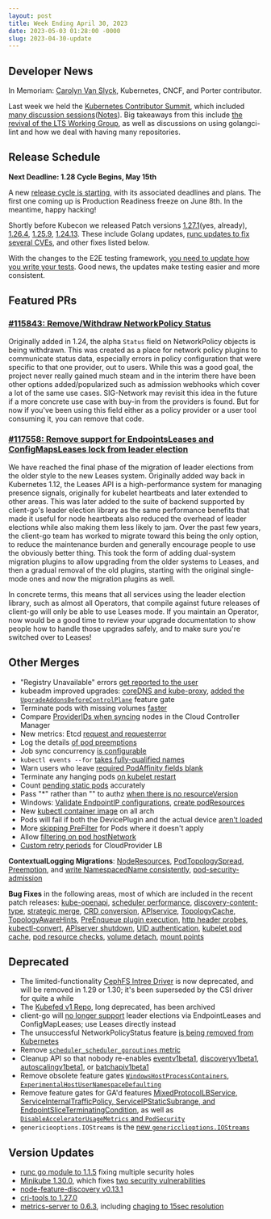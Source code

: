 ```yaml
---
layout: post
title: Week Ending April 30, 2023
date: 2023-05-03 01:28:00 -0000
slug: 2023-04-30-update
---
```


## Developer News

In Memoriam: [Carolyn Van Slyck](https://github.com/cncf/memorials/blob/main/carolyn-van-slyck.md), Kubernetes, CNCF, and Porter contributor.

Last week we held the [Kubernetes Contributor Summit](https://www.kubernetes.dev/events/2023/kcseu/), which included [many discussion sessions](https://www.kubernetes.dev/events/2023/kcseu/schedule/)([Notes](https://drive.google.com/drive/u/0/folders/1f-GChvcrbGW4TOOz2RTV6wRKOAyJRO-j)). Big takeaways from this include [the revival of the LTS Working Group](https://github.com/kubernetes/community/issues/7259), as well as discussions on using golangci-lint and how we deal with having many repositories.


## Release Schedule

**Next Deadline: 1.28 Cycle Begins, May 15th**

A new [release cycle is starting](https://github.com/kubernetes/sig-release/tree/master/releases/release-1.28), with its associated deadlines and plans.  The first one coming up is Production Readiness freeze on June 8th.  In the meantime, happy hacking!

Shortly before Kubecon we released Patch versions [1.27.1](https://github.com/kubernetes/kubernetes/blob/master/CHANGELOG/CHANGELOG-1.27.md)(yes, already), [1.26.4](https://github.com/kubernetes/kubernetes/blob/master/CHANGELOG/CHANGELOG-1.26.md), [1.25.9](https://github.com/kubernetes/kubernetes/blob/master/CHANGELOG/CHANGELOG-1.25.md), [1.24.13](https://github.com/kubernetes/kubernetes/blob/master/CHANGELOG/CHANGELOG-1.24.md).  These include Golang updates, [runc updates to fix several CVEs](https://github.com/kubernetes/kubernetes/pull/117095), and other fixes listed below.

With the changes to the E2E testing framework, [you need to update how you write your tests](https://www.kubernetes.dev/blog/2023/04/12/e2e-testing-best-practices-reloaded/).  Good news, the updates make testing easier and more consistent.

## Featured PRs

### [#115843: Remove/Withdraw NetworkPolicy Status](https://github.com/kubernetes/kubernetes/pull/115843)

Originally added in 1.24, the alpha `Status` field on NetworkPolicy objects is being withdrawn. This was created as a place for network policy plugins to communicate status data, especially errors in policy configuration that were specific to that one provider, out to users. While this was a good goal, the project never really gained much steam and in the interim there have been other options added/popularized such as admission webhooks which cover a lot of the same use cases. SIG-Network may revisit this idea in the future if a more concrete use case with buy-in from the providers is found. But for now if you've been using this field either as a policy provider or a user tool consuming it, you can remove that code.

### [#117558: Remove support for EndpointsLeases and ConfigMapsLeases lock from leader election](https://github.com/kubernetes/kubernetes/pull/117558)

We have reached the final phase of the migration of leader elections from the older style to the new Leases system. Originally added way back in Kubernetes 1.12, the Leases API is a high-performance system for managing presence signals, originally for kubelet heartbeats and later extended to other areas. This was later added to the suite of backend supported by client-go's leader election library as the same performance benefits that made it useful for node heartbeats also reduced the overhead of leader elections while also making them less likely to jam. Over the past few years, the client-go team has worked to migrate toward this being the only option, to reduce the maintenance burden and generally encourage people to use the obviously better thing. This took the form of adding dual-system migration plugins to allow upgrading from the older systems to Leases, and then a gradual removal of the old plugins, starting with the original single-mode ones and now the migration plugins as well.

In concrete terms, this means that all services using the leader election library, such as almost all Operators, that compile against future releases of client-go will only be able to use Leases mode. If you maintain an Operator, now would be a good time to review your upgrade documentation to show people how to handle those upgrades safely, and to make sure you're switched over to Leases!

## Other Merges

* "Registry Unavailable" errors [get reported to the user](https://github.com/kubernetes/kubernetes/pull/117612)
* kubeadm improved upgrades: [coreDNS and kube-proxy](https://github.com/kubernetes/kubernetes/pull/116570), [added the `UpgradeAddonsBeforeControlPlane`](https://github.com/kubernetes/kubernetes/pull/117660) feature gate
* Terminate pods with missing volumes [faster](https://github.com/kubernetes/kubernetes/pull/117412)
* Compare [ProviderIDs when syncing](https://github.com/kubernetes/kubernetes/pull/117388) nodes in the Cloud Controller Manager
* New metrics: Etcd [request and requesterror](https://github.com/kubernetes/kubernetes/pull/117222)
* Log the details [of pod preemptions](https://github.com/kubernetes/kubernetes/pull/117214)
* Job sync concurrency [is configurable](https://github.com/kubernetes/kubernetes/pull/117138)
* `kubectl events --for` [takes fully-qualified names](https://github.com/kubernetes/kubernetes/pull/117034)
* Warn users who leave [required PodAffinity fields blank](https://github.com/kubernetes/kubernetes/pull/117025)
* Terminate any hanging pods [on kubelet restart](https://github.com/kubernetes/kubernetes/pull/117025)
* Count [pending static pods](https://github.com/kubernetes/kubernetes/pull/116995) accurately
* Pass "*" rather than "" to authz [when there is no resourceVersion](https://github.com/kubernetes/kubernetes/pull/116937)
* Windows: [Validate EndpointIP configurations](https://github.com/kubernetes/kubernetes/pull/116749), [create podResources](https://github.com/kubernetes/kubernetes/pull/115133)
* New [kubectl container image](https://github.com/kubernetes/kubernetes/pull/116672) on all arch
* Pods will fail if both the DevicePlugin and the actual device [aren't loaded](https://github.com/kubernetes/kubernetes/pull/116376)
* More [skipping PreFilter](https://github.com/kubernetes/kubernetes/pull/115398) for Pods where it doesn't apply
* Allow [filtering on pod hostNetwork](https://github.com/kubernetes/kubernetes/pull/110477)
* [Custom retry periods](https://github.com/kubernetes/kubernetes/pull/94021) for CloudProvider LB

**ContextualLogging Migrations**: [NodeResources](https://github.com/kubernetes/kubernetes/pull/116748), [PodTopologySpread](https://github.com/kubernetes/kubernetes/pull/116748), [Preemption](https://github.com/kubernetes/kubernetes/pull/116835), and [write NamespacedName consistently](https://github.com/kubernetes/kubernetes/pull/117238), [pod-security-admission](https://github.com/kubernetes/kubernetes/pull/114471)

**Bug Fixes** in the following areas, most of which are included in the recent patch releases: [kube-openapi](https://github.com/kubernetes/kubernetes/pull/117705), [scheduler performance](https://github.com/kubernetes/kubernetes/pull/117594), [discovery-content-type](https://github.com/kubernetes/kubernetes/pull/117571), [strategic merge](https://github.com/kubernetes/kubernetes/pull/117568), [CRD conversion](https://github.com/kubernetes/kubernetes/pull/117301), [APIservice](https://github.com/kubernetes/kubernetes/pull/117258), [TopologyCache](https://github.com/kubernetes/kubernetes/pull/117249), [TopologyAwareHints](https://github.com/kubernetes/kubernetes/pull/117245), [PreEnqueue plugin execution](https://github.com/kubernetes/kubernetes/pull/117194), [http header probes](https://github.com/kubernetes/kubernetes/pull/117182), [kubectl-convert](https://github.com/kubernetes/kubernetes/pull/117002), [APIserver shutdown](https://github.com/kubernetes/kubernetes/pull/116685), [UID authentication](https://github.com/kubernetes/kubernetes/pull/116681), [kubelet pod cache](https://github.com/kubernetes/kubernetes/pull/116482), [pod resource checks](https://github.com/kubernetes/kubernetes/pull/116408), [volume detach](https://github.com/kubernetes/kubernetes/pull/116138), [mount points](https://github.com/kubernetes/kubernetes/pull/116134)

## Deprecated

* The limited-functionality [CephFS Intree Driver](https://groups.google.com/a/kubernetes.io/g/dev/c/g8rwL-qnQhk) is now deprecated, and will be removed in 1.29 or 1.30; it's been superseded by the CSI driver for quite a while
* The [Kubefed v1 Repo](https://github.com/kubernetes/org/issues/4122), long deprecated, has been archived
* client-go will [no longer support](https://github.com/kubernetes/kubernetes/pull/117558) leader elections via EndpointLeases and ConfigMapLeases; use Leases directly instead
* The unsuccessful NetworkPolicyStatus feature [is being removed from Kubernetes](https://github.com/kubernetes/kubernetes/pull/115843)
* Remove [`scheduler_scheduler_goroutines` metric](https://github.com/kubernetes/kubernetes/pull/117727)
* Cleanup API so that nobody re-enables [eventv1beta1](https://github.com/kubernetes/kubernetes/pull/117665), [discoveryv1beta1](https://github.com/kubernetes/kubernetes/pull/117664), [autoscalingv1beta1](https://github.com/kubernetes/kubernetes/pull/117661), or [batchapiv1beta1](https://github.com/kubernetes/kubernetes/pull/117662)
* Remove obsolete feature gates [`WindowsHostProcessContainers`](https://github.com/kubernetes/kubernetes/pull/117570), [`ExperimentalHostUserNamespaceDefaulting`](https://github.com/kubernetes/kubernetes/pull/116723)
* Remove feature gates for GA'd features [MixedProtocolLBService, ServiceInternalTrafficPolicy, ServiceIPStaticSubrange, and EndpointSliceTerminatingCondition](https://github.com/kubernetes/kubernetes/pull/117237), as well as [`DisableAcceleratorUsageMetrics` and `PodSecurity`](https://github.com/kubernetes/kubernetes/pull/114068)
* `genericiooptions.IOStreams` is the [new `genericclioptions.IOStreams`](https://github.com/kubernetes/kubernetes/pull/117102)

## Version Updates

* [runc go module to 1.1.5](https://github.com/kubernetes/kubernetes/pull/117095) fixing multiple security holes
* [Minikube 1.30.0](https://github.com/kubernetes/minikube/releases/tag/v1.30.0), which fixes [two security vulnerabilities](https://groups.google.com/a/kubernetes.io/g/dev/c/XPTjRkiQfbk)
* [node-feature-discovery v0.13.1](https://github.com/kubernetes-sigs/node-feature-discovery/releases/tag/v0.13.1)
* [cri-tools to 1.27.0](https://github.com/kubernetes/kubernetes/pull/117545)
* [metrics-server to 0.6.3](https://github.com/kubernetes/kubernetes/pull/117120), including [chaging to 15sec resolution](https://github.com/kubernetes/kubernetes/pull/117121)
